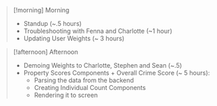 
> [!morning] Morning
> - Standup (~.5 hours)
> - Troubleshooting with Fenna and Charlotte (~1 hour)
> - Updating User Weights (~ 3 hours)

> [!afternoon] Afternoon
> - Demoing Weights to Charlotte, Stephen and Sean (~.5)
> - Property Scores Components + Overall Crime Score (~ 5 hours):
> 	- Parsing the data from the backend
> 	- Creating Individual Count Components
> 	- Rendering it to screen

